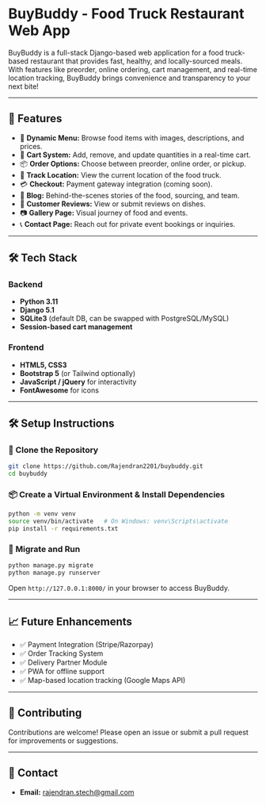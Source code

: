 
#  BuyBuddy - Food Truck Restaurant Web App

BuyBuddy is a full-stack Django-based web application for a food truck-based restaurant that provides fast, healthy, and locally-sourced meals. With features like preorder, online ordering, cart management, and real-time location tracking, BuyBuddy brings convenience and transparency to your next bite!

---

## 🚀 Features

- 🧾 **Dynamic Menu:** Browse food items with images, descriptions, and prices.
- 🛒 **Cart System:** Add, remove, and update quantities in a real-time cart.
- 📦 **Order Options:** Choose between preorder, online order, or pickup.
- 📍 **Track Location:** View the current location of the food truck.
- 💳 **Checkout:** Payment gateway integration (coming soon).
- 📝 **Blog:** Behind-the-scenes stories of the food, sourcing, and team.
- 👥 **Customer Reviews:** View or submit reviews on dishes.
- 📷 **Gallery Page:** Visual journey of food and events.
- 📞 **Contact Page:** Reach out for private event bookings or inquiries.

---

## 🛠️ Tech Stack

### Backend
- **Python 3.11**
- **Django 5.1**
- **SQLite3** (default DB, can be swapped with PostgreSQL/MySQL)
- **Session-based cart management**

### Frontend
- **HTML5, CSS3**
- **Bootstrap 5** (or Tailwind optionally)
- **JavaScript / jQuery** for interactivity
- **FontAwesome** for icons

---


## 🛠️ Setup Instructions

### 🔧 Clone the Repository

```bash
git clone https://github.com/Rajendran2201/buybuddy.git
cd buybuddy
```

### 📦 Create a Virtual Environment & Install Dependencies

```bash
python -m venv venv
source venv/bin/activate   # On Windows: venv\Scripts\activate
pip install -r requirements.txt
```

### 🔑 Migrate and Run

```bash
python manage.py migrate
python manage.py runserver
```

Open `http://127.0.0.1:8000/` in your browser to access BuyBuddy.

---

## 📈 Future Enhancements

- ✅ Payment Integration (Stripe/Razorpay)
- ✅ Order Tracking System
- ✅ Delivery Partner Module
- ✅ PWA for offline support
- ✅ Map-based location tracking (Google Maps API)

---

## 🤝 Contributing

Contributions are welcome! Please open an issue or submit a pull request for improvements or suggestions.

---

## 📧 Contact

- **Email:** rajendran.stech@gmail.com

